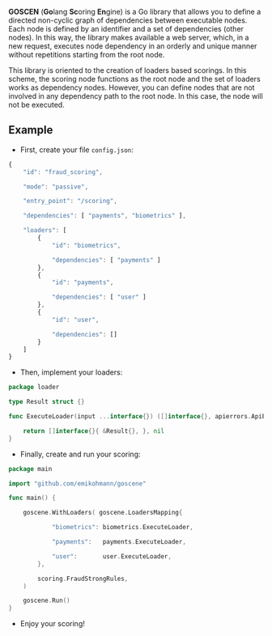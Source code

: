 **GOSCEN** (**Go**lang **Sc**oring **En**gine) is a Go library that allows you to define a directed non-cyclic graph of dependencies between executable nodes. Each node is defined by an identifier and a set of dependencies (other nodes). In this way, the library makes available a web server, which, in a new request, executes node dependency in an orderly and unique manner without repetitions starting from the root node.

This library is oriented to the creation of loaders based scorings. In this scheme, the scoring node functions as the root node and the set of loaders works as dependency nodes. However, you can define nodes that are not involved in any dependency path to the root node. In this case, the node will not be executed.

## Example

* First, create your file `config.json`:

```javascript
{
    "id": "fraud_scoring",

    "mode": "passive",

    "entry_point": "/scoring",

    "dependencies": [ "payments", "biometrics" ],

    "loaders": [
        {
            "id": "biometrics",

            "dependencies": [ "payments" ]
        },
        {
            "id": "payments",

            "dependencies": [ "user" ]
        },
        {
            "id": "user",

            "dependencies": []
        }
    ]
}
```

* Then, implement your loaders:

```go
package loader

type Result struct {}

func ExecuteLoader(input ...interface{}) ([]interface{}, apierrors.ApiError) {

    return []interface{}{ &Result{}, }, nil
}
```

* Finally, create and run your scoring:

```go
package main

import "github.com/emikohmann/goscene"

func main() {

    goscene.WithLoaders( goscene.LoadersMapping{

            "biometrics": biometrics.ExecuteLoader,

            "payments":   payments.ExecuteLoader,

            "user":       user.ExecuteLoader,
        },

        scoring.FraudStrongRules,
    )

    goscene.Run()
}
```

* Enjoy your scoring!